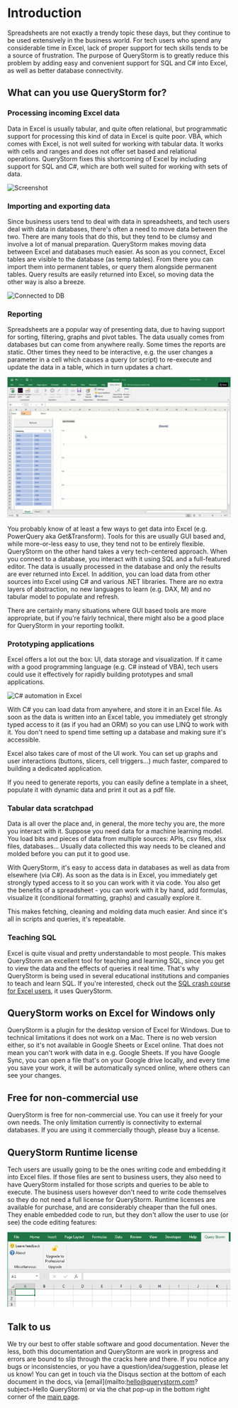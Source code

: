 # Introduction

Spreadsheets are not exactly a trendy topic these days, but they continue to be used extensively in the business world. For tech users who spend any considerable time in Excel, lack of proper support for tech skills tends to be a source of frustration. The purpose of QueryStorm is to greatly reduce this problem by adding easy and convenient support for SQL and C# into Excel, as well as better database connectivity.

## What can you use QueryStorm for?

### Processing incoming Excel data
Data in Excel is usually tabular, and quite often relational, but programmatic support for processing this kind of data in Excel is quite poor. VBA, which comes with Excel, is not well suited for working with tabular data. It works with cells and ranges and does not offer set based and relational operations. QueryStorm fixes this shortcoming of Excel by including support for SQL and C#, which are both well suited for working with sets of data.

![Screenshot](https://i.imgur.com/TyDNgMP.png)

### Importing and exporting data

Since business users tend to deal with data in spreadsheets, and tech users deal with data in databases, there's often a need to move data between the two. There are many tools that do this, but they tend to be clumsy and involve a lot of manual preparation. QueryStorm makes moving data between Excel and databases much easier. As soon as you connect, Excel tables are visible to the database (as temp tables). From there you can import them into permanent tables, or query them alongside permanent tables. Query results are easily returned into Excel, so moving data the other way is also a breeze.

![Connected to DB](https://i.imgur.com/3Fqom4n.png)

### Reporting
Spreadsheets are a popular way of presenting data, due to having support for sorting, filtering, graphs and pivot tables. The data usually comes from databases but can come from anywhere really. Some times the reports are static. Other times they need to be interactive, e.g. the user changes a parameter in a cell which causes a query (or script) to re-execute and update the data in a table, which in turn updates a chart.

![Example QueryStorm-powered report](../images/exappgif.gif "Example QueryStorm-powered report")

You probably know of at least a few ways to get data into Excel (e.g. PowerQuery aka Get&Transform). Tools for this are usually GUI based and, while more-or-less easy to use, they tend not to be entirely flexible. QueryStorm on the other hand takes a very tech-centered approach. When you connect to a database, you interact with it using SQL and a full-featured editor. The data is usually processed in the database and only the results are ever returned into Excel. In addition, you can load data from other sources into Excel using C# and various .NET libraries. There are no extra layers of abstraction, no new languages to learn (e.g. DAX, M) and no tabular model to populate and refresh. 

There are certainly many situations where GUI based tools are more appropriate, but if you're fairly technical, there might also be a good place for QueryStorm in your reporting toolkit.

### Prototyping applications
Excel offers a lot out the box: UI, data storage and visualization. If it came with a good programming language (e.g. C# instead of VBA), tech users could use it effectively for rapidly building prototypes and small applications. 

![C# automation in Excel](https://i.imgur.com/HIPI5Gu.png)

With C# you can load data from anywhere, and store it in an Excel file. As soon as the data is written into an Excel table, you immediately get strongly typed access to it (as if you had an ORM) so you can use LINQ to work with it. You don't need to spend time setting up a database and making sure it's accessible.

Excel also takes care of most of the UI work. You can set up graphs and user interactions (buttons, slicers, cell triggers...) much faster, compared to building a dedicated application. 

If you need to generate reports, you can easily define a template in a sheet, populate it with dynamic data and print it out as a pdf file. 
 
### Tabular data scratchpad
Data is all over the place and, in general, the more techy you are, the more you interact with it. Suppose you need data for a machine learning model. You load bits and pieces of data from multiple sources: APIs, csv files, xlsx files, databases... Usually data collected this way needs to be cleaned and molded before you can put it to good use. 

With QueryStorm, it's easy to access data in databases as well as data from elsewhere (via C#). As soon as the data is in Excel, you immediately get strongly typed access to it so you can work with it via code. You also get the benefits of a spreadsheet - you can work with it by hand, add formulas, visualize it (conditional formatting, graphs) and casually explore it.

This makes fetching, cleaning and molding data much easier. And since it's all in scripts and queries, it's repeatable. 

### Teaching SQL
Excel is quite visual and pretty understandable to most people. This makes QueryStorm an excellent tool for teaching and learning SQL, since you get to view the data and the effects of queries it real time. That's why QueryStorm is being used in several educational institutions and companies to teach and learn SQL. If you're interested, check out the [SQL crash course for Excel users](https://www.udemy.com/sql-fundamentals-for-excel-users/learn/v4/overview "SQL fundamentals for excel users"), it uses QueryStorm. 

## QueryStorm works on Excel for Windows only
QueryStorm is a plugin for the desktop version of Excel for Windows. Due to technical limitations it does not work on a Mac. There is no web version either, so it's not available in Google Sheets or Excel online. That does not mean you can't work with data in e.g. Google Sheets. If you have Google Sync, you can open a file that's on your Google drive locally, and every time you save your work, it will be automatically synced online, where others can see your changes.


## Free for non-commercial use
QueryStorm is free for non-commercial use. You can use it freely for your own needs. The only limitation currently is connectivity to external databases. If you are using it commercially though, please buy a license.

## QueryStorm Runtime license
Tech users are usually going to be the ones writing code and embedding it into Excel files. If those files are sent to business users, they also need to have QueryStorm installed for those scripts and queries to be able to execute. The business users however don't need to write code themselves so they do not need a full license for QueryStorm. Runtime licenses are available for purchase, and are considerably cheaper than the full ones. They enable embedded code to run, but they don't allow the user to use (or see) the code editing features:

![Ribbon for QueryStorm runtime](../images/runtime_ribbon.png)

## Talk to us

We try our best to offer stable software and good documentation. Never the less, both this documentation and QueryStorm are work in progress and errors are bound to slip through the cracks here and there. If you notice any bugs or inconsistencies, or you have a question/idea/suggestion, please let us know! You can get in touch via the Disqus section at the bottom of each document in the docs, via [email](mailto:hello@querystorm.com?subject=Hello QueryStorm) or via the chat pop-up in the bottom right corner of the [main page](https://www.querystorm.com).


